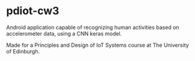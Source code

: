 # pdiot-cw3
Android application capable of recognizing human activities based on accelerometer data,
using a CNN keras model.

Made for a Principles and Design of IoT Systems course at The University of Edinburgh.
